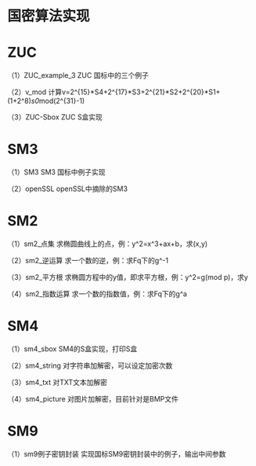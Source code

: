 # 国密算法实现
# ZUC
（1）ZUC_example_3
ZUC 国标中的三个例子

（2）v_mod
计算v=2^{15}*S4+2^{17}*S3+2^{21}*S2+2^{20}*S1+(1+2^8)*s0*mod(2^{31}-1)

（3）ZUC-Sbox
ZUC S盒实现
# SM3
（1）SM3
SM3 国标中例子实现

（2）openSSL
openSSL中摘除的SM3
# SM2
（1）sm2_点集
求椭圆曲线上的点，例：y^2=x^3+ax+b，求(x,y)

（2）sm2_逆运算
求一个数的逆，例：求Fq下的g^-1

（3）sm2_平方根
求椭圆方程中的y值，即求平方根，例：y^2=g(mod p)，求y

（4）sm2_指数运算
求一个数的指数值，例：求Fq下的g^a

# SM4
（1）sm4_sbox
SM4的S盒实现，打印S盒

（2）sm4_string
对字符串加解密，可以设定加密次数

（3）sm4_txt
对TXT文本加解密

（4）sm4_picture
对图片加解密，目前针对是BMP文件
# SM9
（1）sm9例子密钥封装
实现国标SM9密钥封装中的例子，输出中间参数
